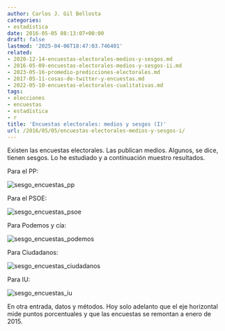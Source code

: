 ```yaml
---
author: Carlos J. Gil Bellosta
categories:
- estadística
date: 2016-05-05 08:13:07+00:00
draft: false
lastmod: '2025-04-06T18:47:03.746401'
related:
- 2020-12-14-encuestas-electorales-medios-y-sesgos.md
- 2016-05-09-encuestas-electorales-medios-y-sesgos-ii.md
- 2023-05-16-promedio-predicciones-electorales.md
- 2017-05-11-cosas-de-twitter-y-encuestas.md
- 2022-05-10-encuestas-electorales-cualitativas.md
tags:
- elecciones
- encuestas
- estadística
- r
title: 'Encuestas electorales: medios y sesgos (I)'
url: /2016/05/05/encuestas-electorales-medios-y-sesgos-i/
---
```


Existen las encuestas electorales. Las publican medios. Algunos, se dice, tienen sesgos. Lo he estudiado y a continuación muestro resultados.

Para el PP:

![sesgo_encuestas_pp](/wp-uploads/2016/05/sesgo_encuestas_pp.png#center)

Para el PSOE:

![sesgo_encuestas_psoe](/wp-uploads/2016/05/sesgo_encuestas_psoe.png#center)

Para Podemos y cía:

![sesgo_encuestas_podemos](/wp-uploads/2016/05/sesgo_encuestas_podemos.png#center)

Para Ciudadanos:

![sesgo_encuestas_ciudadanos](/wp-uploads/2016/05/sesgo_encuestas_ciudadanos.png#center)

Para IU:

![sesgo_encuestas_iu](/wp-uploads/2016/05/sesgo_encuestas_iu.png#center)

En otra entrada, datos y métodos. Hoy solo adelanto que el eje horizontal mide puntos porcentuales y que las encuestas se remontan a enero de 2015.